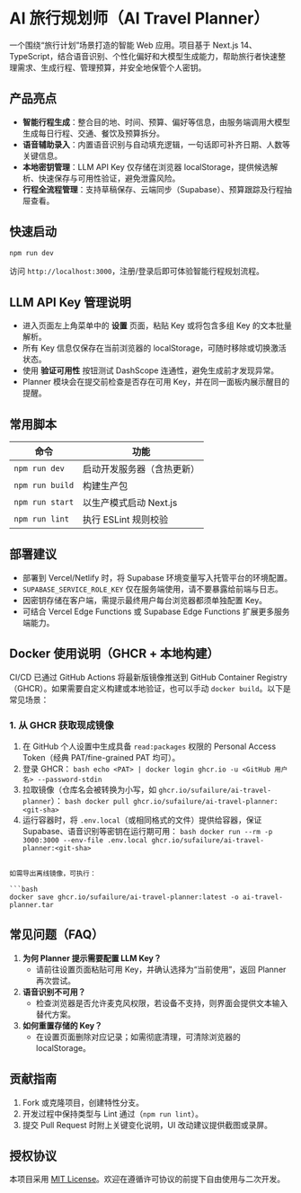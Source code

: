# AI 旅行规划师（AI Travel Planner）

一个围绕“旅行计划”场景打造的智能 Web 应用。项目基于 Next.js 14、TypeScript，结合语音识别、个性化偏好和大模型生成能力，帮助旅行者快速整理需求、生成行程、管理预算，并安全地保管个人密钥。

## 产品亮点

- **智能行程生成**：整合目的地、时间、预算、偏好等信息，由服务端调用大模型生成每日行程、交通、餐饮及预算拆分。
- **语音辅助录入**：内置语音识别与自动填充逻辑，一句话即可补齐日期、人数等关键信息。
- **本地密钥管理**：LLM API Key 仅存储在浏览器 localStorage，提供候选解析、快速保存与可用性验证，避免泄露风险。
- **行程全流程管理**：支持草稿保存、云端同步（Supabase）、预算跟踪及行程抽屉查看。



## 快速启动

```bash
npm run dev
```

访问 `http://localhost:3000`，注册/登录后即可体验智能行程规划流程。

## LLM API Key 管理说明

- 进入页面左上角菜单中的 **设置** 页面，粘贴 Key 或将包含多组 Key 的文本批量解析。
- 所有 Key 信息仅保存在当前浏览器的 localStorage，可随时移除或切换激活状态。
- 使用 **验证可用性** 按钮测试 DashScope 连通性，避免生成前才发现异常。
- Planner 模块会在提交前检查是否存在可用 Key，并在同一面板内展示醒目的提醒。

## 常用脚本

| 命令            | 功能                       |
| --------------- | -------------------------- |
| `npm run dev`   | 启动开发服务器（含热更新） |
| `npm run build` | 构建生产包                 |
| `npm run start` | 以生产模式启动 Next.js     |
| `npm run lint`  | 执行 ESLint 规则校验       |

## 部署建议

- 部署到 Vercel/Netlify 时，将 Supabase 环境变量写入托管平台的环境配置。
- `SUPABASE_SERVICE_ROLE_KEY` 仅在服务端使用，请不要暴露给前端与日志。
- 因密钥存储在客户端，需提示最终用户每台浏览器都须单独配置 Key。
- 可结合 Vercel Edge Functions 或 Supabase Edge Functions 扩展更多服务端能力。

## Docker 使用说明（GHCR + 本地构建）

CI/CD 已通过 GitHub Actions 将最新版镜像推送到 GitHub Container Registry（GHCR）。如果需要自定义构建或本地验证，也可以手动 `docker build`。以下是常见场景：

### 1. 从 GHCR 获取现成镜像

1. 在 GitHub 个人设置中生成具备 `read:packages` 权限的 Personal Access Token（经典 PAT/fine-grained PAT 均可）。
2. 登录 GHCR：
		```bash
		echo <PAT> | docker login ghcr.io -u <GitHub 用户名> --password-stdin
		```
3. 拉取镜像（仓库名会被转换为小写，如 `ghcr.io/sufailure/ai-travel-planner`）：
		```bash
		docker pull ghcr.io/sufailure/ai-travel-planner:<git-sha>
		```
4. 运行容器时，将 `.env.local`（或相同格式的文件）提供给容器，保证 Supabase、语音识别等密钥在运行期可用：
		```bash
		docker run --rm -p 3000:3000 --env-file .env.local ghcr.io/sufailure/ai-travel-planner:<git-sha>
		```

```

如需导出离线镜像，可执行：

```bash
docker save ghcr.io/sufailure/ai-travel-planner:latest -o ai-travel-planner.tar
```

## 常见问题（FAQ）

1. **为何 Planner 提示需要配置 LLM Key？**
	- 请前往设置页面粘贴可用 Key，并确认选择为“当前使用”，返回 Planner 再次尝试。
2. **语音识别不可用？**
	- 检查浏览器是否允许麦克风权限，若设备不支持，则界面会提供文本输入替代方案。
3. **如何重置存储的 Key？**
	- 在设置页面删除对应记录；如需彻底清理，可清除浏览器的 localStorage。

## 贡献指南

1. Fork 或克隆项目，创建特性分支。
2. 开发过程中保持类型与 Lint 通过（`npm run lint`）。
3. 提交 Pull Request 时附上关键变化说明，UI 改动建议提供截图或录屏。

## 授权协议

本项目采用 [MIT License](./LICENSE)。欢迎在遵循许可协议的前提下自由使用与二次开发。
